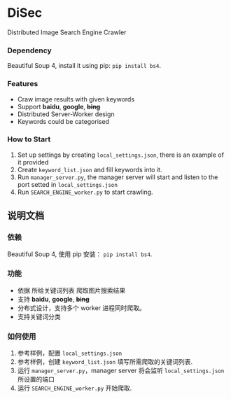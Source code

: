 # DiSec
Distributed Image Search Engine Crawler
### Dependency
Beautiful Soup 4, install it using pip: `pip install bs4`.
### Features
* Craw image results with given keywords
* Support **baidu**, **google**, ~~**bing**~~
* Distributed Server-Worker design
* Keywords could be categorised

### How to Start
1. Set up settings by creating `local_settings.json`, there is an example of it provided
2. Create `keyword_list.json` and fill keywords into it.
3. Run `manager_server.py`, the manager server will start and listen to the port
setted in `local_settings.json`
4. Run `SEARCH_ENGINE_worker.py` to start crawling.

## 说明文档
### 依赖
Beautiful Soup 4, 使用 pip 安装： `pip install bs4`.
### 功能
* 依据 所给关键词列表 爬取图片搜索结果
* 支持 **baidu**, **google**, ~~**bing**~~
* 分布式设计，支持多个 worker 进程同时爬取。
* 支持关键词分类

### 如何使用
1. 参考样例，配置 `local_settings.json`
2. 参考样例，创建 `keyword_list.json` 填写所需爬取的关键词列表.
3. 运行 `manager_server.py`，manager server 将会监听 `local_settings.json` 所设置的端口
4. 运行 `SEARCH_ENGINE_worker.py` 开始爬取.
